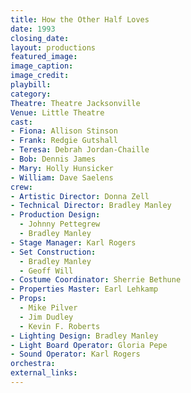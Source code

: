 ```yaml
---
title: How the Other Half Loves
date: 1993
closing_date:
layout: productions
featured_image:
image_caption:
image_credit:
playbill:
category:
Theatre: Theatre Jacksonville
Venue: Little Theatre
cast:
- Fiona: Allison Stinson
- Frank: Redgie Gutshall
- Teresa: Debrah Jordan-Chaille
- Bob: Dennis James
- Mary: Holly Hunsicker
- William: Dave Saelens
crew:
- Artistic Director: Donna Zell
- Technical Director: Bradley Manley
- Production Design:
  - Johnny Pettegrew
  - Bradley Manley
- Stage Manager: Karl Rogers
- Set Construction:
  - Bradley Manley
  - Geoff Will
- Costume Coordinator: Sherrie Bethune
- Properties Master: Earl Lehkamp
- Props:
  - Mike Pilver
  - Jim Dudley
  - Kevin F. Roberts
- Lighting Design: Bradley Manley
- Light Board Operator: Gloria Pepe
- Sound Operator: Karl Rogers
orchestra:
external_links:
---
```

